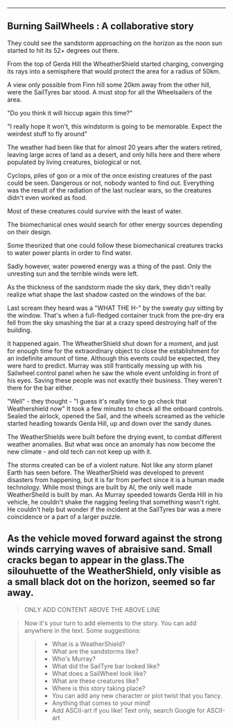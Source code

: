 -------------------------------------------
 Burning SailWheels : A collaborative story
-------------------------------------------

They could see the sandstorm approaching on the horizon as the noon sun
started to hit its 52+ degrees out there.

From the top of Gerda Hill the WheatherShield started charging, converging 
its rays into a semisphere that would protect the area for a radius of 50km. 

A view only possible from Finn hill some 20km away from the other
hill, were the SailTyres bar stood. A must stop for all the Wheelsailers
of the area.

"Do you think it will hiccup again this time?"

"I really hope it won't, this windstorm is going to be memorable. Expect
the weirdest stuff to fly around"

The weather had been like that for almost 20 years after the waters
retired, leaving large acres of land as a desert, and only
hills here and there where populated by living creatures, biological or not.

Cyclops, piles of goo or a mix of the once existing creatures of the past could be seen. Dangerous or not, nobody wanted to find out. Everything was the result of the radiation of the last nuclear wars, so the creatures didn't even worked as food. 

Most of these creatures could survive with the least of water.

The biomechanical ones would search for other energy sources depending on their design.

Some theorized that one could follow these biomechanical creatures tracks to water power plants in order to find water. 

Sadly however, water powered energy was a thing of the past. Only the unresting sun
and the terrible winds were left.

As the thickness of the sandstorm made the sky dark, they didn't 
really realize what shape the last shadow casted on the windows 
of the bar.

Last scream they heard was a "WHAT THE H-" by the sweaty guy sitting by
the window. That's when a full-fledged container truck from the
pre-dry era fell from the sky smashing the bar at a crazy speed
destroying half of the building.

It happened again. The WheatherShield shut down for a moment, and
just for enough time for the extraordinary object to close the
establishment for an indefinite amount of time.
Although this events could be expected, they were hard to predict.
Murray was still frantically messing up with his Sailwheel control
panel when he saw the whole event unfolding in front of his eyes.
Saving these people was not exactly their business. They weren't 
there for the bar either.

"Well" - they thought - "I guess it's really time to go check that
Weathershield now"
It took a few minutes to check all the onboard controls.
Sealed the airlock, opened the Sail, and the wheels screamed
as the vehicle started heading towards Gerda Hill,
up and down over the sandy dunes.

The WeatherShields were built before the drying event, to combat different 
weather anomalies. But what was once an anomaly has now become the 
new climate -  and old tech can not keep up with it. 

The storms created can be of a violent nature. Not like any storm planet Earth has seen before. The WeatherShield was developed to prevent disasters from happening, but it is far from perfect since it is a human made technology. While most things are built by AI, the only well made WeatherSheild is built by man. 
As Murray speeded towards Gerda Hill in his vehicle, he couldn't shake 
the nagging feeling that something wasn't right. He couldn't help but 
wonder if the incident at the SailTyres bar was a mere coincidence or 
a part of a larger puzzle.

As the vehicle moved forward against the strong winds carrying waves of abraisive sand. Small cracks began  to appear in the glass.The silouhuette of the WeatherShield, only visible as a small black dot on the horizon, seemed so far away.
------------------------------------------
> ONLY ADD CONTENT ABOVE THE ABOVE LINE

> Now it's your turn to add elements to the story. You can add
> anywhere in the text.
> Some suggestions:
>> - What is a WeatherShield?
>> - What are the sandstorms like?
>> - Who's Murray?
>> - What did the SailTyre bar looked like?
>> - What does a SailWheel look like?
>> - What are these creatures like?
>> - Where is this story taking place?
>> - You can add any new character or plot twist that you fancy.
>> - Anything that comes to your mind!
>> - Add ASCII-art if you like! Text only, search Google for ASCII-art
